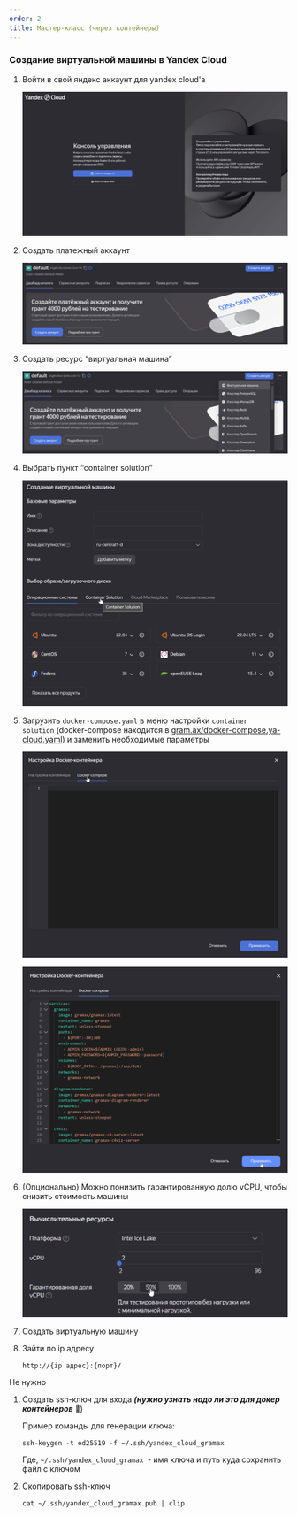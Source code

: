 ```yaml
---
order: 2
title: Мастер-класс (через контейнеры)
---
```


### Создание виртуальной машины в Yandex Cloud

1. Войти в свой яндекс аккаунт для yandex cloud'а

   ![](./mc_containers_6.png)

2. Создать платежный аккаунт

   ![](./mc_containers_5.png)

3. Создать ресурс “виртуальная машина”

   ![](./mc_containers_4.png)

4. Выбрать пункт “container solution”

   ![](./mc_containers_0.png)

5. Загрузить `docker-compose.yaml` в меню настройки `container solution` (docker-compose находится в [gram.ax/docker-compose.ya-cloud.yaml](http://gram.ax/docker-compose.ya-cloud.yaml)) и заменить необходимые параметры

   ![](./mc_containers_1.png)

   ![](./mc_containers_2.png)

6. (Опционально) Можно понизить гарантированную долю vCPU, чтобы снизить стоимость машины

   ![](./mc_containers_3.png)

7. Создать виртуальную машину

8. Зайти по ip адресу

   ```
   http://{ip адрес}:{порт}/
   ```



Не нужно

1. Создать ssh-ключ для входа ***(нужно узнать надо ли это для докер контейнеров*** 🤔)

   Пример команды для генерации ключа:

   ```
   ssh-keygen -t ed25519 -f ~/.ssh/yandex_cloud_gramax
   ```

   Где, `~/.ssh/yandex_cloud_gramax`  - имя ключа и путь куда сохранить файл с ключом

2. Скопировать ssh-ключ

   ```
   cat ~/.ssh/yandex_cloud_gramax.pub | clip
   ```